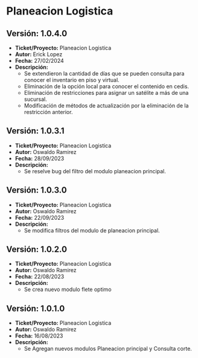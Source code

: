 # Planeacion Logistica

## Versión: 1.0.4.0

- __Ticket/Proyecto:__ Planeacion Logistica
- __Autor:__ Erick Lopez
- __Fecha:__ 27/02/2024
- __Descripción:__
  - Se extendieron la cantidad de días que se pueden consulta para conocer el inventario en piso y virtual.
  - Eliminación de la opción local para conocer el contenido en cedis.
  - Eliminación de restricciones para asignar un satélite a más de una sucursal.
  - Modificación de métodos de actualización por la eliminación de la restricción anterior.
  
## Versión: 1.0.3.1

- __Ticket/Proyecto:__ Planeacion Logistica
- __Autor:__ Oswaldo Ramirez
- __Fecha:__ 28/09/2023
- __Descripción:__
  - Se reselve bug del filtro del modulo planeacion principal.

## Versión: 1.0.3.0

- __Ticket/Proyecto:__ Planeacion Logistica
- __Autor:__ Oswaldo Ramirez
- __Fecha:__ 22/09/2023
- __Descripción:__
  - Se modifica filtros del modulo de planeacion principal.
  
## Versión: 1.0.2.0

- __Ticket/Proyecto:__ Planeacion Logistica
- __Autor:__ Oswaldo Ramirez
- __Fecha:__ 22/08/2023
- __Descripción:__
  - Se crea nuevo modulo flete optimo
## Versión: 1.0.1.0

- __Ticket/Proyecto:__ Planeacion Logistica
- __Autor:__ Oswaldo Ramirez
- __Fecha:__ 16/08/2023
- __Descripción:__
  - Se Agregan nuevos modulos Planeacion principal y Consulta corte.
 

